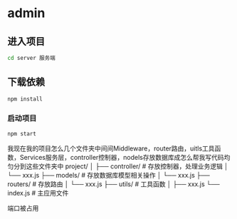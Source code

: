 # admin

## 进入项目
```bash
cd server 服务端
```

## 下载依赖
```bash
npm install
```

### 启动项目
``` bash
npm start
```


我现在我的项目怎么几个文件夹中间间Middleware，router路由，uitls工具函数，Services服务层，controller控制器，nodels存放数据库成怎么帮我写代码均匀分到这些文件夹中
project/
│
├── controller/    # 存放控制器，处理业务逻辑
│   └── xxx.js
├── models/         # 存放数据库模型相关操作
│   └── xxx.js
├── routers/        # 存放路由
│   └── xxx.js
├── utils/          # 工具函数
│   ├── xxx.js
└── index.js          # 主应用文件


端口被占用
